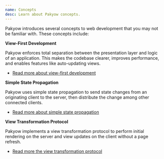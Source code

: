 ```yaml
---
name: Concepts
desc: Learn about Pakyow concepts.
---
```


Pakyow introduces several concepts to web development that you may not be
familiar with. These concepts include:

**View-First Development**

Pakyow enforces total separation between the presentation layer and logic of an
application. This makes the codebase clearer, improves performance, and enables
features like auto-updating views.

- [Read more about view-first development](/docs/concepts/view-first-development)

**Simple State Propagation**

Pakyow uses simple state propagation to send state changes from an originating
client to the server, then distribute the change among other connected clients.

- [Read more about simple state propagation](/docs/concepts/simple-state-propagation)

**View Transformation Protocol**

Pakyow implements a view transformation protocol to perform initial rendering on
the server and view updates on the client without a page refresh.

- [Read more the view transformation protocol](/docs/concepts/view-transformation-protocol)

